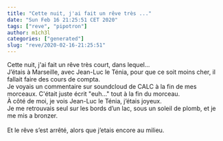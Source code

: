 ```yaml
---
title: "Cette nuit, j'ai fait un rêve très ..."
date: "Sun Feb 16 21:25:51 CET 2020"
tags: ["reve", "pipotron"]
author: m1ch3l
categories: ["generated"]
slug: "reve/2020-02-16-21:25:51"
---
```


Cette nuit, j'ai fait un rêve très court, dans lequel...<br>
J’étais à Marseille, avec Jean-Luc le Ténia, pour que ce soit moins cher, il fallait faire des cours de compta.<br>
Je voyais un commentaire sur soundcloud de CALC à la fin de mes morceaux. C'était juste écrit "euh..." tout à la fin du morceau.<br>
À côté de moi, je vois Jean-Luc le Ténia, j’étais joyeux.<br>
Je me retrouvais seul sur les bords d’un lac, sous un soleil de plomb, et je me mis a bronzer.<br>
<br>
Et le rêve s’est arrêté, alors que j’etais encore au milieu.<br>
<br>
